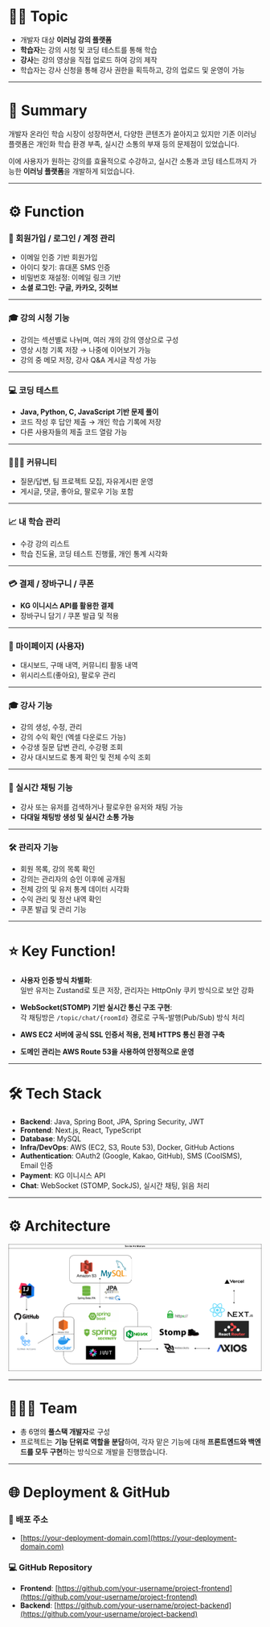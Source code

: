 # 🧑‍💻 Topic

- 개발자 대상 **이러닝 강의 플랫폼**
- **학습자**는 강의 시청 및 코딩 테스트를 통해 학습
- **강사**는 강의 영상을 직접 업로드 하여 강의 제작
- 학습자는 강사 신청을 통해 강사 권한을 획득하고, 강의 업로드 및 운영이 가능

---

# 📝 Summary

개발자 온라인 학습 시장이 성장하면서, 다양한 콘텐츠가 쏟아지고 있지만 기존 이러닝 플랫폼은 개인화 학습 환경 부족, 실시간 소통의 부재 등의 문제점이 있었습니다.

이에 사용자가 원하는 강의를 효율적으로 수강하고, 실시간 소통과 코딩 테스트까지 가능한 **이러닝 플랫폼**을 개발하게 되었습니다.

---

# ⚙️ Function

### 🔐 회원가입 / 로그인 / 계정 관리

- 이메일 인증 기반 회원가입
- 아이디 찾기: 휴대폰 SMS 인증
- 비밀번호 재설정: 이메일 링크 기반
- **소셜 로그인: 구글, 카카오, 깃허브**

---

### 🎓 강의 시청 기능

- 강의는 섹션별로 나뉘며, 여러 개의 강의 영상으로 구성
- 영상 시청 기록 저장 → 나중에 이어보기 가능
- 강의 중 메모 저장, 강사 Q&A 게시글 작성 가능

---

### 💻 코딩 테스트

- **Java, Python, C, JavaScript 기반 문제 풀이**
- 코드 작성 후 답안 제출 → 개인 학습 기록에 저장
- 다른 사용자들의 제출 코드 열람 가능

---

### 🧑‍🤝‍🧑 커뮤니티

- 질문/답변, 팀 프로젝트 모집, 자유게시판 운영
- 게시글, 댓글, 좋아요, 팔로우 기능 포함

---

### 📈 내 학습 관리

- 수강 강의 리스트
- 학습 진도율, 코딩 테스트 진행률, 개인 통계 시각화

---

### 💳 결제 / 장바구니 / 쿠폰

- **KG 이니시스 API를 활용한 결제**
- 장바구니 담기 / 쿠폰 발급 및 적용

---

### 👤 마이페이지 (사용자)

- 대시보드, 구매 내역, 커뮤니티 활동 내역
- 위시리스트(좋아요), 팔로우 관리

---

### 🎓 강사 기능

- 강의 생성, 수정, 관리
- 강의 수익 확인 (엑셀 다운로드 가능)
- 수강생 질문 답변 관리, 수강평 조회
- 강사 대시보드로 통계 확인 및 전체 수익 조회

---

### 💬 실시간 채팅 기능

- 강사 또는 유저를 검색하거나 팔로우한 유저와 채팅 가능
- **다대일 채팅방 생성 및 실시간 소통 가능**

---

### 🛠 관리자 기능

- 회원 목록, 강의 목록 확인
- 강의는 관리자의 승인 이후에 공개됨
- 전체 강의 및 유저 통계 데이터 시각화
- 수익 관리 및 정산 내역 확인
- 쿠폰 발급 및 관리 기능

---

# ⭐️ Key Function!

- **사용자 인증 방식 차별화**:  
  일반 유저는 Zustand로 토큰 저장, 관리자는 HttpOnly 쿠키 방식으로 보안 강화

- **WebSocket(STOMP) 기반 실시간 통신 구조 구현**:  
  각 채팅방은 `/topic/chat/{roomId}` 경로로 구독-발행(Pub/Sub) 방식 처리

- **AWS EC2 서버에 공식 SSL 인증서 적용, 전체 HTTPS 통신 환경 구축**

- **도메인 관리는 AWS Route 53을 사용하여 안정적으로 운영**

---

# 🛠 Tech Stack

- **Backend**: Java, Spring Boot, JPA, Spring Security, JWT
- **Frontend**: Next.js, React, TypeScript
- **Database**: MySQL
- **Infra/DevOps**: AWS (EC2, S3, Route 53), Docker, GitHub Actions
- **Authentication**: OAuth2 (Google, Kakao, GitHub), SMS (CoolSMS), Email 인증
- **Payment**: KG 이니시스 API
- **Chat**: WebSocket (STOMP, SockJS), 실시간 채팅, 읽음 처리

---

# ⚙️ Architecture

![architecture](./images/아키텍처.drawio.png)

---

# 🧑🏻‍💻 Team

- 총 6명의 **풀스택 개발자**로 구성
- 프로젝트는 **기능 단위로 역할을 분담**하여, 각자 맡은 기능에 대해 **프론트엔드와 백엔드를 모두 구현**하는 방식으로 개발을 진행했습니다.

---

# 🌐 Deployment & GitHub

### 🔗 배포 주소  
- [https://your-deployment-domain.com](https://your-deployment-domain.com)

### 💻 GitHub Repository  
- **Frontend**: [https://github.com/your-username/project-frontend](https://github.com/your-username/project-frontend)  
- **Backend**: [https://github.com/your-username/project-backend](https://github.com/your-username/project-backend)
